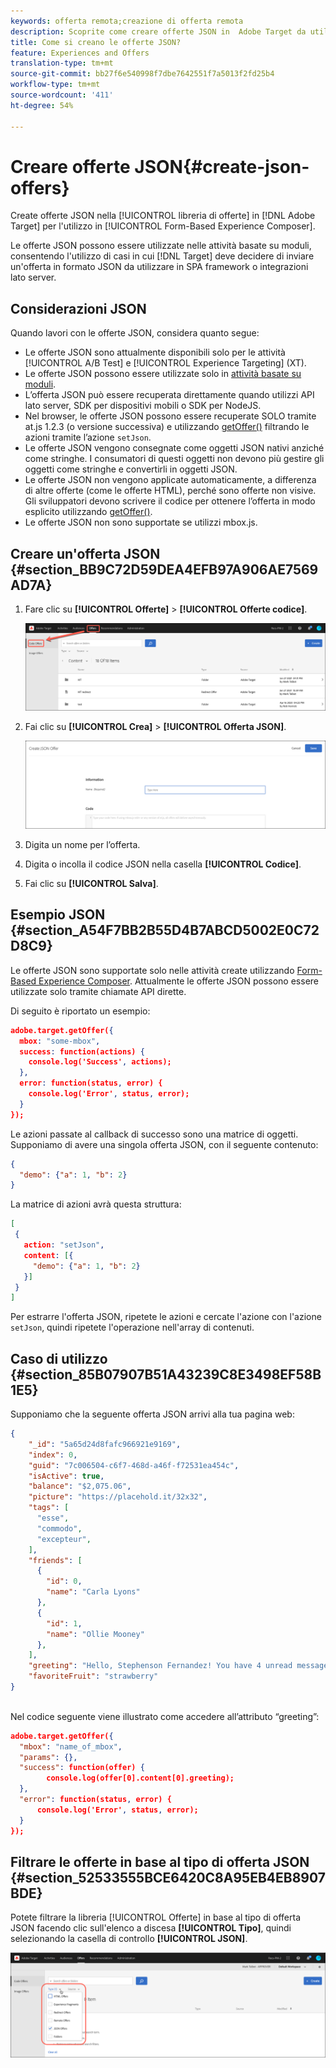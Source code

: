 ```yaml
---
keywords: offerta remota;creazione di offerta remota
description: Scoprite come creare offerte JSON in  Adobe Target da utilizzare in Experience Composer basato su moduli. Le offerte JSON sono utili per SPA framework o integrazioni lato server.
title: Come si creano le offerte JSON?
feature: Experiences and Offers
translation-type: tm+mt
source-git-commit: bb27f6e540998f7dbe7642551f7a5013f2fd25b4
workflow-type: tm+mt
source-wordcount: '411'
ht-degree: 54%

---
```



# Creare offerte JSON{#create-json-offers}

Create offerte JSON nella [!UICONTROL libreria di offerte] in [!DNL Adobe Target] per l&#39;utilizzo in [!UICONTROL Form-Based Experience Composer].

Le offerte JSON possono essere utilizzate nelle attività basate su moduli, consentendo l&#39;utilizzo di casi in cui [!DNL Target] deve decidere di inviare un&#39;offerta in formato JSON da utilizzare in SPA framework o integrazioni lato server.

## Considerazioni JSON

Quando lavori con le offerte JSON, considera quanto segue:

* Le offerte JSON sono attualmente disponibili solo per le attività [!UICONTROL A/B Test] e [!UICONTROL Experience Targeting] (XT).
* Le offerte JSON possono essere utilizzate solo in [attività basate su moduli](/help/c-experiences/form-experience-composer.md).
* L’offerta JSON può essere recuperata direttamente quando utilizzi API lato server, SDK per dispositivi mobili o SDK per NodeJS.
* Nel browser, le offerte JSON possono essere recuperate SOLO tramite at.js 1.2.3 (o versione successiva) e utilizzando [getOffer()](/help/c-implementing-target/c-implementing-target-for-client-side-web/adobe-target-getoffer.md) filtrando le azioni tramite l’azione `setJson`.
* Le offerte JSON vengono consegnate come oggetti JSON nativi anziché come stringhe. I consumatori di questi oggetti non devono più gestire gli oggetti come stringhe e convertirli in oggetti JSON.
* Le offerte JSON non vengono applicate automaticamente, a differenza di altre offerte (come le offerte HTML), perché sono offerte non visive. Gli sviluppatori devono scrivere il codice per ottenere l’offerta in modo esplicito utilizzando [getOffer()](/help/c-implementing-target/c-implementing-target-for-client-side-web/adobe-target-getoffer.md).
* Le offerte JSON non sono supportate se utilizzi mbox.js.

## Creare un&#39;offerta JSON {#section_BB9C72D59DEA4EFB97A906AE7569AD7A}

1. Fare clic su **[!UICONTROL Offerte]** > **[!UICONTROL Offerte codice]**.

   ![Offerte > scheda Code Offers (Offerte codice)](/help/c-experiences/c-manage-content/assets/code-offers-tab.png)

1. Fai clic su **[!UICONTROL Crea]** > **[!UICONTROL Offerta JSON]**.

   ![](assets/offer-json.png)

1. Digita un nome per l’offerta.
1. Digita o incolla il codice JSON nella casella **[!UICONTROL Codice]**.
1. Fai clic su **[!UICONTROL Salva]**.

## Esempio JSON {#section_A54F7BB2B55D4B7ABCD5002E0C72D8C9}

Le offerte JSON sono supportate solo nelle attività create utilizzando [Form-Based Experience Composer](/help/c-experiences/form-experience-composer.md). Attualmente le offerte JSON possono essere utilizzate solo tramite chiamate API dirette.

Di seguito è riportato un esempio:

```json
adobe.target.getOffer({ 
  mbox: "some-mbox", 
  success: function(actions) { 
    console.log('Success', actions); 
  }, 
  error: function(status, error) { 
    console.log('Error', status, error); 
  } 
});
```

Le azioni passate al callback di successo sono una matrice di oggetti. Supponiamo di avere una singola offerta JSON, con il seguente contenuto:

```json
{ 
  "demo": {"a": 1, "b": 2} 
}
```

La matrice di azioni avrà questa struttura:

```json
[ 
 { 
   action: "setJson", 
   content: [{ 
     "demo": {"a": 1, "b": 2} 
   }] 
 }  
]
```

Per estrarre l&#39;offerta JSON, ripetete le azioni e cercate l&#39;azione con l&#39;azione `setJson`, quindi ripetete l&#39;operazione nell&#39;array di contenuti.

## Caso di utilizzo {#section_85B07907B51A43239C8E3498EF58B1E5}

Supponiamo che la seguente offerta JSON arrivi alla tua pagina web:

```json
{ 
    "_id": "5a65d24d8fafc966921e9169", 
    "index": 0, 
    "guid": "7c006504-c6f7-468d-a46f-f72531ea454c", 
    "isActive": true, 
    "balance": "$2,075.06", 
    "picture": "https://placehold.it/32x32", 
    "tags": [ 
      "esse", 
      "commodo", 
      "excepteur", 
    ], 
    "friends": [ 
      { 
        "id": 0, 
        "name": "Carla Lyons" 
      }, 
      { 
        "id": 1, 
        "name": "Ollie Mooney" 
      }, 
    ], 
    "greeting": "Hello, Stephenson Fernandez! You have 4 unread messages.", 
    "favoriteFruit": "strawberry" 
} 
  
```

Nel codice seguente viene illustrato come accedere all’attributo “greeting”:

```json
adobe.target.getOffer({   
  "mbox": "name_of_mbox", 
  "params": {}, 
  "success": function(offer) {           
        console.log(offer[0].content[0].greeting); 
  },   
  "error": function(status, error) {           
      console.log('Error', status, error); 
  } 
});
```

## Filtrare le offerte in base al tipo di offerta JSON {#section_52533555BCE6420C8A95EB4EB8907BDE}

Potete filtrare la libreria [!UICONTROL Offerte] in base al tipo di offerta JSON facendo clic sull&#39;elenco a discesa **[!UICONTROL Tipo]**, quindi selezionando la casella di controllo **[!UICONTROL JSON]**.

![](assets/offer-json-filter.png)

